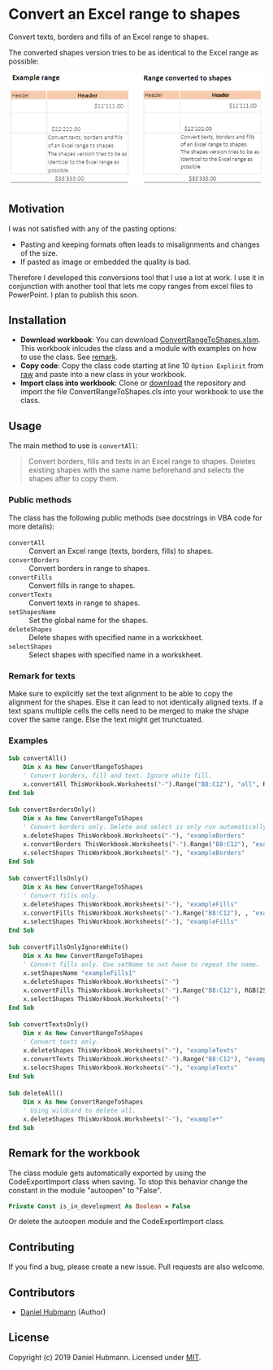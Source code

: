 # Convert an Excel range to shapes

Convert texts, borders and fills of an Excel range to shapes.  

The converted shapes version tries to be as identical to the Excel range as possible:

![Example](example.png)

## Motivation

I was not satisfied with any of the pasting options:

- Pasting and keeping formats often leads to misalignments and changes of the size.
- If pasted as image or embedded the quality is bad.

Therefore I developed this conversions tool that I use a lot at work. I use it in conjunction with another tool that lets me copy ranges from excel files to PowerPoint. I plan to publish this soon.

## Installation

- **Download workbook**: You can download [ConvertRangeToShapes.xlsm](../../raw/master/ConvertRangeToShapes.xlsm). This workbook inlcudes the class and a module with examples on how to use the class. See [remark](#Remark-for-the-workbook).
- **Copy code**: Copy the class code starting at line 10 `Option Explicit` from [raw](../../raw/master/ConvertRangeToShapes.cls) and paste into a new class in your workbook.
- **Import class into workbook**: Clone or [download](../../archive/master.zip) the repository and import the file ConvertRangeToShapes.cls into your workbook to use the class.

## Usage

The main method to use is `convertAll`:
> Convert borders, fills and texts in an Excel range to shapes. Deletes existing shapes with the same name beforehand and selects the shapes after to copy them.

### Public methods

The class has the following public methods (see docstrings in VBA code for more details):

<dl>
  <dt><code>convertAll</code></dt>
  <dd>Convert an Excel range (texts, borders, fills) to shapes.</dd>
  <dt><code>convertBorders</code></dt>
  <dd>Convert borders in range to shapes.</dd>
  <dt><code>convertFills</code></dt>
  <dd>Convert fills in range to shapes.</dd>
  <dt><code>convertTexts</code></dt>
  <dd>Convert texts in range to shapes.</dd>
  <dt><code>setShapesName</code></dt>
  <dd>Set the global name for the shapes.</dd>
  <dt><code>deleteShapes</code></dt>
  <dd>Delete shapes with specified name in a workskheet.</dd>
  <dt><code>selectShapes</code></dt>
  <dd>Select shapes with specified name in a workskheet.</dd>
  <dd></dd>
</dl>

### Remark for texts

Make sure to explicitly set the text alignment to be able to copy the alignment for the shapes. Else it can lead to not identically aligned texts. If a text spans multiple cells the cells need to be merged to make the shape cover the same range. Else the text might get trunctuated.

### Examples

```vb
Sub convertAll()
    Dim x As New ConvertRangeToShapes
    ' Convert borders, fill and text. Ignore white fill.
    x.convertAll ThisWorkbook.Worksheets("-").Range("B8:C12"), "all", RGB(255, 255, 255)
End Sub

Sub convertBordersOnly()
    Dim x As New ConvertRangeToShapes
    ' Convert borders only. Delete and select is only run automatically when using convertAll
    x.deleteShapes ThisWorkbook.Worksheets("-"), "exampleBorders"
    x.convertBorders ThisWorkbook.Worksheets("-").Range("B8:C12"), "exampleBorders"
    x.selectShapes ThisWorkbook.Worksheets("-"), "exampleBorders"
End Sub

Sub convertFillsOnly()
    Dim x As New ConvertRangeToShapes
    ' Convert fills only.
    x.deleteShapes ThisWorkbook.Worksheets("-"), "exampleFills"
    x.convertFills ThisWorkbook.Worksheets("-").Range("B8:C12"), , "exampleFills"
    x.selectShapes ThisWorkbook.Worksheets("-"), "exampleFills"
End Sub

Sub convertFillsOnlyIgnoreWhite()
    Dim x As New ConvertRangeToShapes
    ' Convert fills only. Use setName to not have to repeat the name.
    x.setShapesName "exampleFills1"
    x.deleteShapes ThisWorkbook.Worksheets("-")
    x.convertFills ThisWorkbook.Worksheets("-").Range("B8:C12"), RGB(255, 255, 255)
    x.selectShapes ThisWorkbook.Worksheets("-")
End Sub

Sub convertTextsOnly()
    Dim x As New ConvertRangeToShapes
    ' Convert texts only.
    x.deleteShapes ThisWorkbook.Worksheets("-"), "exampleTexts"
    x.convertTexts ThisWorkbook.Worksheets("-").Range("B8:C12"), "exampleTexts"
    x.selectShapes ThisWorkbook.Worksheets("-"), "exampleTexts"
End Sub

Sub deleteAll()
    Dim x As New ConvertRangeToShapes
    ' Using wildcard to delete all.
    x.deleteShapes ThisWorkbook.Worksheets("-"), "example*"
End Sub
```

## Remark for the workbook

The class module gets automatically exported by using the CodeExportImport class when saving. To stop this behavior change the constant in the module "autoopen" to "False".
```vb
Private Const is_in_development As Boolean = False
```

Or delete the autoopen module and the CodeExportImport class.

## Contributing

If you find a bug, please create a new issue. Pull requests are also welcome.

## Contributors

- [Daniel Hubmann](https://github.com/hubisan) (Author)

## License

Copyright (c) 2019 Daniel Hubmann. Licensed under [MIT](LICENSE).
